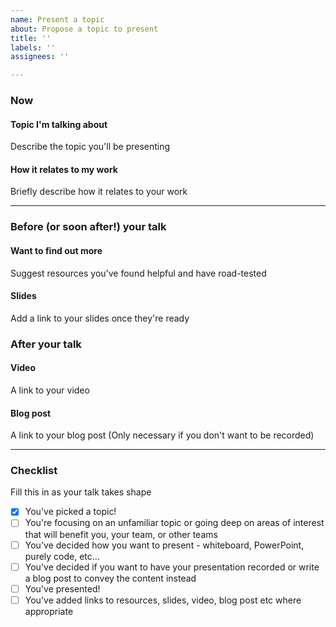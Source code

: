 ```yaml
---
name: Present a topic
about: Propose a topic to present
title: ''
labels: ''
assignees: ''

---
```


### Now
#### Topic I'm talking about
Describe the topic you'll be presenting

#### How it relates to my work
Briefly describe how it relates to your work

---

### Before (or soon after!) your talk
#### Want to find out more
Suggest resources you've found helpful and have road-tested

#### Slides
Add a link to your slides once they're ready

### After your talk
#### Video
A link to your video

#### Blog post
A link to your blog post (Only necessary if you don't want to be recorded)

---

### Checklist
Fill this in as your talk takes shape
- [x] You've picked a topic!
- [ ] You're focusing on an unfamiliar topic or going deep on areas of interest that will benefit you, your team, or other teams
- [ ] You've decided how you want to present - whiteboard, PowerPoint, purely code, etc...
- [ ] You've decided if you want to have your presentation recorded or write a blog post to convey the content instead
- [ ] You've presented!
- [ ] You've added links to resources, slides, video, blog post etc where appropriate
